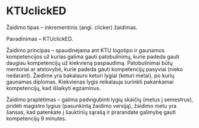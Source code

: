 # KTUclickED
Žaidimo tipas – inkrementinis (angl. clicker) žaidimas. 

Pavadinimas – KTUclickED. 

Žaidimo principas – spaudinėjama ant KTU logotipo ir gaunamos kompetencijos už kurias galima gauti patobulinimų, kurie padeda gauti daugiau kompetencijų už kiekvieną paspaudimą. Patobulinimai būtų mentoriai ar atstovybė, kurie padeda gauti kompetencijų pasyviai (nieko nedarant). Žaidime yra bakalauro keturi lygiai (keturi metai), po kurių gaunamas diplomas. Kiekvienas lygis reikalauja surinkti pakankamai kompetencijų, kad išlaikyti egzaminus. 

Žaidimo praplėtimas – galima padvigubinti lygių skaičių (metus į semestrus), pridėti magistro lygius (pasunkintą žaidimo versiją), žaidimo metu yra šansas, kad patenkate į šauktinių sąrašą ir prarandate galimybę gauti kompetencijų 9 minutes. 

